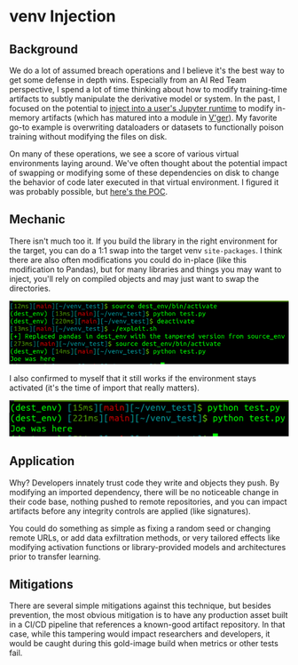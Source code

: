 # venv Injection

## Background

We do a lot of assumed breach operations and I believe it's the best way to get some defense in depth wins. Especially from an AI Red Team perspective, I spend a lot of time thinking about how to modify training-time artifacts to subtly manipulate the derivative model or system. In the past, I focused on the potential to [inject into a user's Jupyter runtime](https://josephtlucas.github.io/blog/content/jupyter.html) to modify in-memory artifacts (which has matured into a module in [V'ger](https://github.com/JosephTLucas/vger)). My favorite go-to example is overwriting dataloaders or datasets to functionally poison training without modifying the files on disk.

On many of these operations, we see a score of various virtual environments laying around. We've often thought about the potential impact of swapping or modifying some of these dependencies on disk to change the behavior of code later executed in that virtual environment. I figured it was probably possible, but [here's the POC](https://github.com/JosephTLucas/venv-injection).

## Mechanic

There isn't much too it. If you build the library in the right environment for the target, you can do a 1:1 swap into the target venv `site-packages`. I think there are also often modifications you could do in-place (like this modification to Pandas), but for many libraries and things you may want to inject, you'll rely on compiled objects and may just want to swap the directories.

![venv1](img/venv1.png)

I also confirmed to myself that it still works if the environment stays activated (it's the time of import that really matters).

![venv2](img/venv2.png)

## Application

Why? Developers innately trust code they write and objects they push. By modifying an imported dependency, there will be no noticeable change in their code base, nothing pushed to remote repositories, and you can impact artifacts before any integrity controls are applied (like signatures).

You could do something as simple as fixing a random seed or changing remote URLs, or add data exfiltration methods, or very tailored effects like modifying activation functions or library-provided models and architectures prior to transfer learning.

## Mitigations

There are several simple mitigations against this technique, but besides prevention, the most obvious mitigation is to have any production asset built in a CI/CD pipeline that references a known-good artifact repository. In that case, while this tampering would impact researchers and developers, it would be caught during this gold-image build when metrics or other tests fail.
